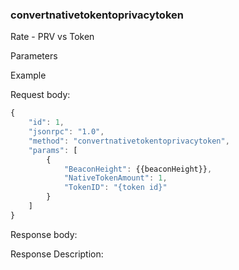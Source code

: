 ### convertnativetokentoprivacytoken

Rate - PRV vs Token

Parameters

Example

Request body:

```javascript
{
    "id": 1,
    "jsonrpc": "1.0",
    "method": "convertnativetokentoprivacytoken",
    "params": [
        {
            "BeaconHeight": {{beaconHeight}},
            "NativeTokenAmount": 1,
            "TokenID": "{token id}"
        }
    ]
}
```

Response body:


Response Description:
